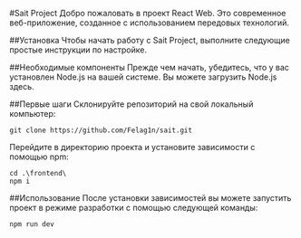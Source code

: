 #Sait Project
Добро пожаловать в проект React Web. Это современное веб-приложение, созданное с использованием передовых технологий.

##Установка
Чтобы начать работу с Sait Project, выполните следующие простые инструкции по настройке.

##Необходимые компоненты
Прежде чем начать, убедитесь, что у вас установлен Node.js на вашей системе. Вы можете загрузить Node.js здесь.

##Первые шаги
Склонируйте репозиторий на свой локальный компьютер:
```
git clone https://github.com/Felag1n/sait.git

```
Перейдите в директорию проекта и установите зависимости с помощью npm:
```
cd .\frontend\ 
npm i

```
##Использование
После установки зависимостей вы можете запустить проект в режиме разработки с помощью следующей команды:
```
npm run dev

```
